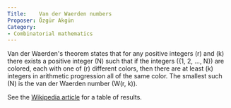 ```yaml
---
Title:    Van der Waerden numbers
Proposer: Özgür Akgün
Category:
- Combinatorial mathematics
---
```


Van der Waerden's theorem states that for any positive integers \(r\) and \(k\) there exists a positive integer \(N\) such that if the integers \({1, 2, ..., N}\) are colored, each with one of \(r\) different colors, then there are at least \(k\) integers in arithmetic progression all of the same color. The smallest such \(N\) is the van der Waerden number \(W(r, k)\). 

See the [Wikipedia article](https://en.wikipedia.org/wiki/Van_der_Waerden_number) for a table of results.

<!-- Related to {prob015} ? -->

